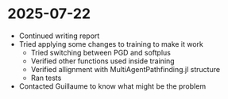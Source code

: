 # 2025-07-22

- Continued writing report
- Tried applying some changes to training to make it work
    - Tried switching between PGD and softplus
    - Verified other functions used inside training
    - Verified allignment with MultiAgentPathfinding.jl structure
    - Ran tests
- Contacted Guillaume to know what might be the problem